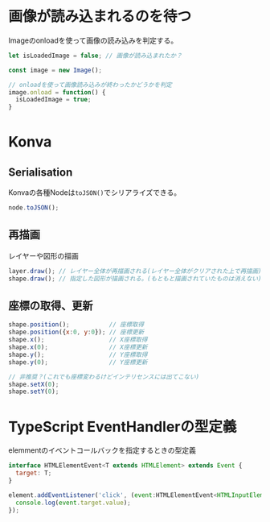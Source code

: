 # 画像が読み込まれるのを待つ

Imageのonloadを使って画像の読み込みを判定する。

```js:sample.js
let isLoadedImage = false; // 画像が読み込まれたか？

const image = new Image();

// onloadを使って画像読み込みが終わったかどうかを判定
image.onload = function() {
  isLoadedImage = true;
}
```

# Konva　

## Serialisation
Konvaの各種Nodeは`toJSON()`でシリアライズできる。

```js:sample.js
node.toJSON();
```

## 再描画

レイヤーや図形の描画

```js
layer.draw(); // レイヤー全体が再描画される(レイヤー全体がクリアされた上で再描画)
shape.draw(); // 指定した図形が描画される。(もともと描画されていたものは消えない)
```

## 座標の取得、更新
```js
shape.position();           // 座標取得
shape.position({x:0, y:0}); // 座標更新
shape.x();                  // X座標取得
shape.x(0);                 // X座標更新
shape.y();                  // Y座標取得
shape.y(0);                 // Y座標更新

// 非推奨？(これでも座標変わるけどインテリセンスには出てこない)
shape.setX(0);
shape.setY(0);
```


# TypeScript EventHandlerの型定義

elemmentのイベントコールバックを指定するときの型定義

```ts:sample.js
interface HTMLElementEvent<T extends HTMLElement> extends Event {
  target: T;
}

element.addEventListener('click', (event:HTMLElementEvent<HTMLInputElement>) => {
  console.log(event.target.value);
});
```
